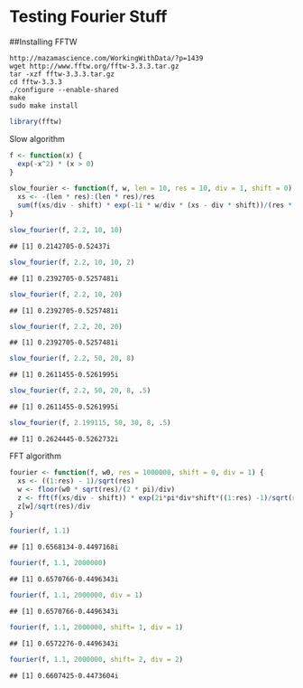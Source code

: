 Testing Fourier Stuff
========================================================

##Installing FFTW
```
http://mazamascience.com/WorkingWithData/?p=1439
wget http://www.fftw.org/fftw-3.3.3.tar.gz
tar -xzf fftw-3.3.3.tar.gz
cd fftw-3.3.3
./configure --enable-shared
make
sudo make install
```


```r
library(fftw)
```

Slow algorithm


```r
f <- function(x) {
  exp(-x^2) * (x > 0)
}

slow_fourier <- function(f, w, len = 10, res = 10, div = 1, shift = 0) {
  xs <- -(len * res):(len * res)/res
  sum(f(xs/div - shift) * exp(-1i * w/div * (xs - div * shift))/(res * div))
}

slow_fourier(f, 2.2, 10, 10)
```

```
## [1] 0.2142705-0.52437i
```

```r
slow_fourier(f, 2.2, 10, 10, 2)
```

```
## [1] 0.2392705-0.5257481i
```

```r
slow_fourier(f, 2.2, 10, 20)
```

```
## [1] 0.2392705-0.5257481i
```

```r
slow_fourier(f, 2.2, 20, 20)
```

```
## [1] 0.2392705-0.5257481i
```

```r
slow_fourier(f, 2.2, 50, 20, 8)
```

```
## [1] 0.2611455-0.5261995i
```

```r
slow_fourier(f, 2.2, 50, 20, 8, .5)
```

```
## [1] 0.2611455-0.5261995i
```

```r
slow_fourier(f, 2.199115, 50, 30, 8, .5)
```

```
## [1] 0.2624445-0.5262732i
```

FFT algorithm

```r
fourier <- function(f, w0, res = 1000000, shift = 0, div = 1) {
  xs <- ((1:res) - 1)/sqrt(res)
  w <- floor(w0 * sqrt(res)/(2 * pi)/div)
  z <- fft(f(xs/div - shift)) * exp(2i*pi*div*shift*((1:res) -1)/sqrt(res))
  z[w]/sqrt(res)/div
}

fourier(f, 1.1)
```

```
## [1] 0.6568134-0.4497168i
```

```r
fourier(f, 1.1, 2000000)
```

```
## [1] 0.6570766-0.4496343i
```

```r
fourier(f, 1.1, 2000000, div = 1)
```

```
## [1] 0.6570766-0.4496343i
```

```r
fourier(f, 1.1, 2000000, shift= 1, div = 1)
```

```
## [1] 0.6572276-0.4496343i
```

```r
fourier(f, 1.1, 2000000, shift= 2, div = 2)
```

```
## [1] 0.6607425-0.4473604i
```

